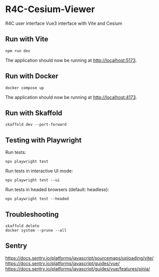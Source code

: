 # R4C-Cesium-Viewer

R4C user interface Vue3 interface with Vite and Cesium

## Run with Vite

```
npm run dev
```
The application should now be running at [http://localhost:5173](http://localhost:5173).

## Run with Docker

```
docker compose up
```
The application should now be running at [http://localhost:4173](http://localhost:4173).

## Run with Skaffold

```
skaffold dev --port-forward
```

## Testing with Playwright

Run tests:
```
npx playwright test
```

Run tests in interactive UI mode:
```
npx playwright test --ui
```

Run tests in headed browsers (default: headless):
```
npx playwright test --headed
```

## Troubleshooting

```
skaffold delete
docker system --prune --all
```

## Sentry
https://docs.sentry.io/platforms/javascript/sourcemaps/uploading/vite/
https://docs.sentry.io/platforms/javascript/guides/vue/
https://docs.sentry.io/platforms/javascript/guides/vue/features/pinia/
